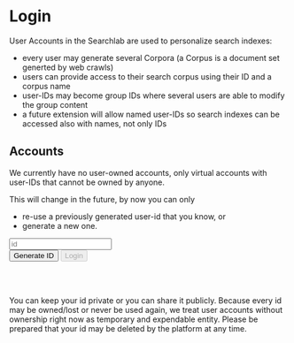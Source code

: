 # Login

User Accounts in the Searchlab are used to personalize search indexes:

- every user may generate several Corpora (a Corpus is a document set generted by web crawls)
- users can provide access to their search corpus using their ID and a corpus name
- user-IDs may become group IDs where several users are able to modify the group content
- a future extension will allow named user-IDs so search indexes can be accessed also with names, not only IDs

## Accounts

We currently have no user-owned accounts, only virtual accounts with user-IDs that cannot be owned by anyone.

This will change in the future, by now you can only

- re-use a previously generated user-id that you know, or
- generate a new one.

<form action="#" class="navbar-form navbar-left">
  <div class="form-group">
    <input type="text" id="idinput" onFocus="this.select()" class="form-control" placeholder="id">
  </div>
  <button type="submit" id="genidbtn" class="btn btn-info btn-sm" onclick="return getid()">Generate ID</button>
  <button type="submit" id="loginbtn" class="btn btn-default btn-sm" disabled="disabled" onclick="return login()">Login</button>
</form></br></br>

You can keep your id private or you can share it publicly. Because every id may be owned/lost or never be used again, we treat user accounts without
ownership right now as temporary and expendable entity. Please be prepared that your id may be deleted by the platform at any time.


<script>
    var input = document.getElementById('idinput');
    input.addEventListener('keyup', verifyid);
    
    function getid() {
        var xhr = new XMLHttpRequest();
        xhr.open('GET', '/en/api/aaaaa/id_generator.json');
        xhr.responseType = 'json';
        xhr.send();
        xhr.onload = function() {
            document.getElementById("idinput").value = xhr.response.id;
            document.getElementById("loginbtn").disabled = "";
        }
        return false;
    }
    function verifyid() {
        var id = document.querySelector('#idinput').value;
        var xhr = new XMLHttpRequest();
        xhr.open('GET', '/en/api/aaaaa/id_validation.json?id=' + id);
        xhr.responseType = 'json';
        xhr.send();
        xhr.onload = function() {
            document.getElementById("loginbtn").disabled = xhr.response.valid ? "" : "disabled";
        }
        return false;
    }
    function login() {
        verifyid();
        if (document.getElementById("loginbtn").disabled) return;
        window.location.href = "/" + document.querySelector('#idinput').value + "/";
        return false;
    }
</script>